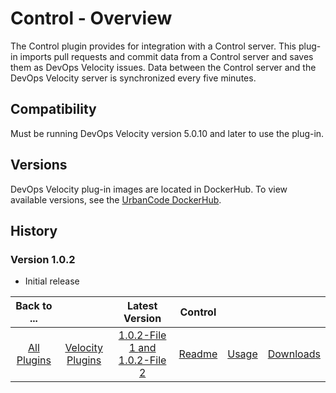 
# Control - Overview

The Control plugin provides for integration with a Control server. This plug-in imports pull requests and commit data from a Control server and saves them as DevOps Velocity issues. Data between the Control server and the DevOps Velocity server is synchronized every five minutes. 

## Compatibility

Must be running DevOps Velocity version 5.0.10 and later to use the plug-in.

## Versions

DevOps Velocity plug-in images are located in DockerHub. To view available versions, see the [UrbanCode DockerHub](https://hub.docker.com/r/urbancode/ucv-ext-control/tags).

## History

### Version 1.0.2

* Initial release

|Back to ...||Latest Version|Control |||
| :---: | :---: | :---: | :---: | :---: | :---: |
|[All Plugins](../../index.md)|[Velocity Plugins](../README.md)|[1.0.2-File 1 ](https://raw.githubusercontent.com/UrbanCode/IBM-UCV-PLUGINS/main/files/ucv-ext-control/ucv-ext-control%3A1.0.2.tar.7z.001)[and 1.0.2-File 2](https://raw.githubusercontent.com/UrbanCode/IBM-UCV-PLUGINS/main/files/ucv-ext-control/ucv-ext-control%3A1.0.2.tar.7z.002)|[Readme](README.md)|[Usage](usage.md)|[Downloads](downloads.md)|